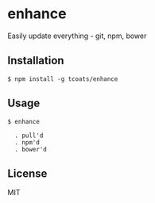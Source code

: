 # enhance
Easily update everything - git, npm, bower

## Installation
    $ npm install -g tcoats/enhance

## Usage
    $ enhance
    
      . pull'd
      . npm'd
      . bower'd
      

## License
MIT
